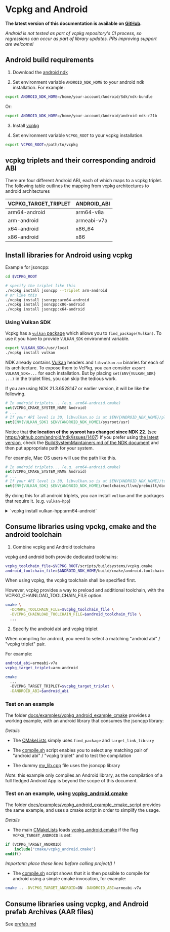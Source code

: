 # Vcpkg and Android

**The latest version of this documentation is available on [GitHub](https://github.com/Microsoft/vcpkg/tree/master/docs/users/android.md).**

*Android is not tested as part of vcpkg repository's CI process, so regressions can occur as part of library updates. PRs improving support are welcome!*

## Android build requirements

1. Download the [android ndk](https://developer.android.com/ndk/downloads/)

2. Set environment variable `ANDROID_NDK_HOME` to your android ndk installation.
   For example:

````bash
export ANDROID_NDK_HOME=/home/your-account/Android/Sdk/ndk-bundle
````

Or:
````bash
export ANDROID_NDK_HOME=/home/your-account/Android/android-ndk-r21b
````

3. Install [vcpkg](https://github.com/microsoft/vcpkg)

4. Set environment variable `VCPKG_ROOT` to your vcpkg installation.
````bash
export VCPKG_ROOT=/path/to/vcpkg
````

## vcpkg triplets and their corresponding android ABI

There are four different Android ABI, each of which maps to
a vcpkg triplet. The following table outlines the mapping from vcpkg architectures to android architectures

|VCPKG_TARGET_TRIPLET       | ANDROID_ABI          |
|---------------------------|----------------------|
|arm64-android              | arm64-v8a            |
|arm-android                | armeabi-v7a          |
|x64-android                | x86_64               |
|x86-android                | x86                  |

## Install libraries for Android using vcpkg

Example for jsoncpp:

````bash
cd $VCPKG_ROOT

# specify the triplet like this
./vcpkg install jsoncpp --triplet arm-android
# or like this
./vcpkg install jsoncpp:arm64-android
./vcpkg install jsoncpp:x86-android
./vcpkg install jsoncpp:x64-android
````

### Using Vulkan SDK

Vcpkg has a [`vulkan` package](https://github.com/microsoft/vcpkg/blob/master/ports/vulkan/portfile.cmake) which allows you to `find_package(Vulkan)`. To use it you have to provide `VULKAN_SDK` environment variable.

```bash
export VULKAN_SDK=/usr/local
./vcpkg install vulkan
```

NDK already contains [Vulkan](https://developer.android.com/ndk/guides/graphics/getting-started) headers and `libvulkan.so` binaries for each of its architecture.
To expose them to VcPkg, you can consider `export VULKAN_SDK=...` for each installation.
But by placing `set(ENV{VULKAN_SDK} ...)` in the triplet files, you can skip the tedious work.

If you are using NDK 21.3.6528147 or earlier version, it will be like the following.

```cmake
# In android triplets... (e.g. arm64-android.cmake)
set(VCPKG_CMAKE_SYSTEM_NAME Android)
# ...
# If your API level is 30, libvulkan.so is at $ENV{ANDROID_NDK_HOME}/platforms/android-30/arch-arm64/usr/lib
set(ENV{VULKAN_SDK} $ENV{ANDROID_NDK_HOME}/sysroot/usr)
```

Notice that **the location of the sysroot has changed since NDK 22**. (see https://github.com/android/ndk/issues/1407)
If you prefer using [the latest version](https://developer.android.com/studio/projects/install-ndk#default-ndk-per-agp), check the [BuildSystemMaintainers.md of the NDK document](https://android.googlesource.com/platform/ndk/+/master/docs/BuildSystemMaintainers.md#sysroot) and then put appropriate path for your system.

For example, Mac OS users will use the path like this.

```cmake
# In android triplets... (e.g. arm64-android.cmake)
set(VCPKG_CMAKE_SYSTEM_NAME Android)
# ...
# If your API level is 30, libvulkan.so is at $ENV{ANDROID_NDK_HOME}/toolchains/llvm/prebuilt/darwin-x86_64/sysroot/usr/lib/aarch64-linux-android/30
set(ENV{VULKAN_SDK} $ENV{ANDROID_NDK_HOME}/toolchains/llvm/prebuilt/darwin-x86_64/sysroot/usr)
```

By doing this for all android triplets, you can install `vulkan` and the packages that require it. (e.g. `vulkan-hpp`)

<details>
  <summary markdown="span">`vcpkg install vulkan-hpp:arm64-android`</summary>

```console
user@host$ ./vcpkg install vulkan-hpp:arm64-android
Computing installation plan...
The following packages will be built and installed:
  * vulkan[core]:arm64-android -> 1.1.82.1-1
    vulkan-hpp[core]:arm64-android -> 2019-05-11-1
Additional packages (*) will be modified to complete this operation.
Detecting compiler hash for triplet arm64-android...
...
Starting package 1/2: vulkan:arm64-android
Building package vulkan[core]:arm64-android...
-- Using community triplet arm64-android. This triplet configuration is not guaranteed to succeed.
-- [COMMUNITY] Loading triplet configuration from: /.../vcpkg/triplets/community/arm64-android.cmake
-- Querying VULKAN_SDK Environment variable
-- Searching /.../Library/Android/sdk/ndk/22.1.7171670/toolchains/llvm/prebuilt/darwin-x86_64/sysroot/usr/include/vulkan/ for vulkan.h
-- Found vulkan.h
-- Performing post-build validation
-- Performing post-build validation done
...
Building package vulkan[core]:arm64-android... done
Installing package vulkan[core]:arm64-android...
Installing package vulkan[core]:arm64-android... done
Elapsed time for package vulkan:arm64-android: 35.9 ms
Starting package 2/2: vulkan-hpp:arm64-android
Building package vulkan-hpp[core]:arm64-android...
-- Using community triplet arm64-android. This triplet configuration is not guaranteed to succeed.
-- [COMMUNITY] Loading triplet configuration from: /.../vcpkg/triplets/community/arm64-android.cmake
-- Using cached /.../vcpkg/downloads/KhronosGroup-Vulkan-Hpp-5ce8ae7fd0d9c0543d02f33cfa8a66e6a43e2150.tar.gz
-- Cleaning sources at /.../vcpkg/buildtrees/vulkan-hpp/src/e6a43e2150-4f344cd911.clean. Use --editable to skip cleaning for the packages you specify.
-- Extracting source /.../vcpkg/downloads/KhronosGroup-Vulkan-Hpp-5ce8ae7fd0d9c0543d02f33cfa8a66e6a43e2150.tar.gz
-- Using source at /.../vcpkg/buildtrees/vulkan-hpp/src/e6a43e2150-4f344cd911.clean
-- Performing post-build validation
-- Performing post-build validation done
...
Building package vulkan-hpp[core]:arm64-android... done
Installing package vulkan-hpp[core]:arm64-android...
Installing package vulkan-hpp[core]:arm64-android... done
Elapsed time for package vulkan-hpp:arm64-android: 144.5 ms

Total elapsed time: 1.013 s

The package vulkan-hpp:arm64-android is header only and can be used from CMake via:

    find_path(VULKAN_HPP_INCLUDE_DIRS "vulkan/vulkan.hpp")
    target_include_directories(main PRIVATE ${VULKAN_HPP_INCLUDE_DIRS})

```

</details>


## Consume libraries using vpckg, cmake and the android toolchain

1. Combine vcpkg and Android toolchains

vcpkg and android both provide dedicated toolchains:
````bash
vcpkg_toolchain_file=$VCPKG_ROOT/scripts/buildsystems/vcpkg.cmake
android_toolchain_file=$ANDROID_NDK_HOME/build/cmake/android.toolchain.cmake
````

When using vcpkg, the vcpkg toolchain shall be specified first.

However, vcpkg provides a way to preload and additional toolchain, with the VCPKG_CHAINLOAD_TOOLCHAIN_FILE option.

````bash
cmake \
  -DCMAKE_TOOLCHAIN_FILE=$vcpkg_toolchain_file \
  -DVCPKG_CHAINLOAD_TOOLCHAIN_FILE=$android_toolchain_file \
  ...
````

2. Specify the android abi and vcpkg triplet

When compiling for android, you need to select a matching "android abi" / "vcpkg triplet" pair.

For example:

````bash
android_abi=armeabi-v7a
vcpkg_target_triplet=arm-android

cmake
  ...
  -DVCPKG_TARGET_TRIPLET=$vcpkg_target_triplet \
  -DANDROID_ABI=$android_abi
````

### Test on an example

The folder [docs/examples/vcpkg_android_example_cmake](../examples/vcpkg_android_example_cmake) provides a working example, with an android library that consumes the jsoncpp library:

*Details*

* The [CMakeLists](../examples/vcpkg_android_example_cmake/CMakeLists.txt) simply uses `find_package` and `target_link_library`

* The [compile.sh](../examples/vcpkg_android_example_cmake/compile.sh) script enables you to select any matching pair of "android abi" /  "vcpkg triplet" and to test the compilation

* The dummy [my_lib.cpp](../examples/vcpkg_android_example_cmake/my_lib.cpp) file uses the jsoncpp library

*Note*: this example only compiles an Android library, as the compilation of a full fledged Android App is beyond the scope of this document.

### Test on an example, using [vcpkg_android.cmake](../examples/vcpkg_android_example_cmake_script/cmake/vcpkg_android.cmake)

The folder [docs/examples/vcpkg_android_example_cmake_script](../examples/vcpkg_android_example_cmake_script) provides the same example, and uses a cmake script in order to simplify the usage.

*Details*

* The main [CMakeLists](../examples/vcpkg_android_example_cmake_script/CMakeLists.txt) loads [vcpkg_android.cmake](../examples/vcpkg_android_example_cmake_script/cmake/vcpkg_android.cmake) if the flag `VCPKG_TARGET_ANDROID` is set:
````cmake
if (VCPKG_TARGET_ANDROID)
    include("cmake/vcpkg_android.cmake")
endif()
````
*Important: place these lines before calling project() !*

* The [compile.sh](../examples/vcpkg_android_example_cmake_script/compile.sh) script shows that it is then possible to compile for android using a simple cmake invocation, for example:
````bash
cmake .. -DVCPKG_TARGET_ANDROID=ON -DANDROID_ABI=armeabi-v7a
````

## Consume libraries using vcpkg, and Android prefab Archives (AAR files)

See [prefab.md](../specifications/prefab.md)
